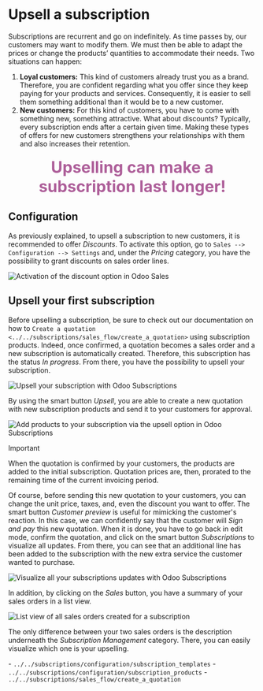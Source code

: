 # Upsell a subscription

Subscriptions are recurrent and go on indefinitely. As time passes by,
our customers may want to modify them. We must then be able to adapt the
prices or change the products’ quantities to accommodate their needs.
Two situations can happen:

1.  **Loyal customers:** This kind of customers already trust you as a
    brand. Therefore, you are confident regarding what you offer since
    they keep paying for your products and services. Consequently, it is
    easier to sell them something additional than it would be to a new
    customer.
2.  **New customers:** For this kind of customers, you have to come with
    something new, something attractive. What about discounts?
    Typically, every subscription ends after a certain given time.
    Making these types of offers for new customers strengthens your
    relationships with them and also increases their retention.

<div align="center" style="color:#AD5E99; font-size: 2rem ;margin: 20px 0"> <b>Upselling can make
a subscription last longer!</b> </div>

## Configuration

As previously explained, to upsell a subscription to new customers, it
is recommended to offer *Discounts*. To activate this option, go to
`Sales --> Configuration --> Settings` and, under the *Pricing*
category, you have the possibility to grant discounts on sales order
lines.

![Activation of the discount option in Odoo
Sales](upselling/configuration-to-upsell-a-subscription.png)

## Upsell your first subscription

Before upselling a subscription, be sure to check out our documentation
on how to `Create a quotation
<../../subscriptions/sales_flow/create_a_quotation>` using subscription
products. Indeed, once confirmed, a quotation becomes a sales order and
a new subscription is automatically created. Therefore, this
subscription has the status *In progress*. From there, you have the
possibility to upsell your subscription.

![Upsell your subscription with Odoo
Subscriptions](upselling/upsell-your-subscription.png)

By using the smart button *Upsell*, you are able to create a new
quotation with new subscription products and send it to your customers
for approval.

![Add products to your subscription via the upsell option in Odoo
Subscriptions](upselling/use-of-the-upsell-button-in-odoo-sales.png)

<div class="important">

<div class="title">

Important

</div>

When the quotation is confirmed by your customers, the products are
added to the initial subscription. Quotation prices are, then, prorated
to the remaining time of the current invoicing period.

</div>

Of course, before sending this new quotation to your customers, you can
change the unit price, taxes, and, even the discount you want to offer.
The smart button *Customer preview* is useful for mimicking the
customer's reaction. In this case, we can confidently say that the
customer will *Sign and pay* this new quotation. When it is done, you
have to go back in edit mode, confirm the quotation, and click on the
smart button *Subscriptions* to visualize all updates. From there, you
can see that an additional line has been added to the subscription with
the new extra service the customer wanted to purchase.

![Visualize all your subscriptions updates with Odoo
Subscriptions](upselling/subscriptions-updates.png)

In addition, by clicking on the *Sales* button, you have a summary of
your sales orders in a list view.

![List view of all sales orders created for a
subscription](upselling/sales-order-updates.png)

The only difference between your two sales orders is the description
underneath the *Subscription Management* category. There, you can easily
visualize which one is your upselling.

<div class="seealso">

\- `../../subscriptions/configuration/subscription_templates` -
`../../subscriptions/configuration/subscription_products` -
`../../subscriptions/sales_flow/create_a_quotation`

</div>
